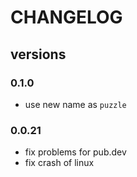# CHANGELOG

## versions

### 0.1.0

- use new name as `puzzle`

### 0.0.21

- fix problems for pub.dev
- fix crash of linux
